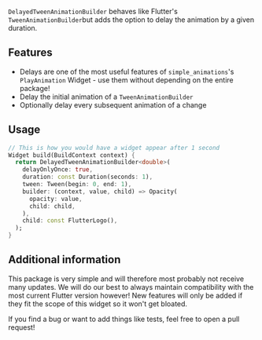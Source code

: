 <!-- 
This README describes the package. If you publish this package to pub.dev,
this README's contents appear on the landing page for your package.

For information about how to write a good package README, see the guide for
[writing package pages](https://dart.dev/guides/libraries/writing-package-pages). 

For general information about developing packages, see the Dart guide for
[creating packages](https://dart.dev/guides/libraries/create-library-packages)
and the Flutter guide for
[developing packages and plugins](https://flutter.dev/developing-packages). 
-->

``DelayedTweenAnimationBuilder`` behaves like Flutter's ``TweenAnimationBuilder``but adds 
the option to delay the animation by a given duration.

## Features

- Delays are one of the most useful features of ``simple_animations``'s ``PlayAnimation`` Widget - use them without depending on the entire package! 
- Delay the initial animation of a ``TweenAnimationBuilder``
- Optionally delay every subsequent animation of a change

## Usage

```dart
// This is how you would have a widget appear after 1 second
Widget build(BuildContext context) {
  return DelayedTweenAnimationBuilder<double>(
    delayOnlyOnce: true,
    duration: const Duration(seconds: 1),
    tween: Tween(begin: 0, end: 1),
    builder: (context, value, child) => Opacity(
      opacity: value,
      child: child,
    ),
    child: const FlutterLogo(),
  );
}
```

## Additional information

This package is very simple and will therefore most probably not receive many updates. We will do our best to always maintain compatibility with the most current Flutter version however!
New features will only be added if they fit the scope of this widget so it won't get bloated.

If you find a bug or want to add things like tests, feel free to open a pull request!
